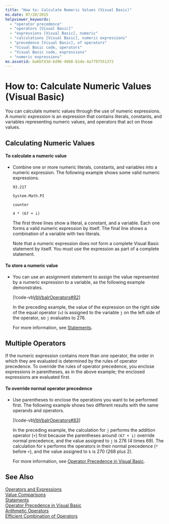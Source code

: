 ```yaml
---
title: "How to: Calculate Numeric Values (Visual Basic)"
ms.date: 07/20/2015
helpviewer_keywords: 
  - "operator precedence"
  - "operators [Visual Basic]"
  - "expressions [Visual Basic], numeric"
  - "calculations [Visual Basic], numeric expressions"
  - "precedence [Visual Basic], of operators"
  - "Visual Basic code, operators"
  - "Visual Basic code, expressions"
  - "numeric expressions"
ms.assetid: ba6bf43d-bd96-49b8-b1de-4a7797551372
---
```

# How to: Calculate Numeric Values (Visual Basic)
You can calculate numeric values through the use of numeric expressions. A *numeric expression* is an expression that contains literals, constants, and variables representing numeric values, and operators that act on those values.  
  
## Calculating Numeric Values  
  
#### To calculate a numeric value  
  
- Combine one or more numeric literals, constants, and variables into a numeric expression. The following example shows some valid numeric expressions.  
  
   `93.217`  
  
   `System.Math.PI`  
  
   `counter`  
  
   `4 * (67 + i)`  
  
   The first three lines show a literal, a constant, and a variable. Each one forms a valid numeric expression by itself. The final line shows a combination of a variable with two literals.  
  
   Note that a numeric expression does not form a complete Visual Basic statement by itself. You must use the expression as part of a complete statement.  
  
#### To store a numeric value  
  
- You can use an assignment statement to assign the value represented by a numeric expression to a variable, as the following example demonstrates.  
  
   [!code-vb[VbVbalrOperators#82](../../../../visual-basic/language-reference/operators/codesnippet/VisualBasic/how-to-calculate-numeric-values_1.vb)]  
  
   In the preceding example, the value of the expression on the right side of the equal operator (`=`) is assigned to the variable `j` on the left side of the operator, so `j` evaluates to 276.  
  
   For more information, see [Statements](../../../../visual-basic/language-reference/statements/index.md).  
  
## Multiple Operators  
 If the numeric expression contains more than one operator, the order in which they are evaluated is determined by the rules of operator precedence. To override the rules of operator precedence, you enclose expressions in parentheses, as in the above example; the enclosed expressions are evaluated first.  
  
#### To override normal operator precedence  
  
- Use parentheses to enclose the operations you want to be performed first. The following example shows two different results with the same operands and operators.  
  
   [!code-vb[VbVbalrOperators#83](../../../../visual-basic/language-reference/operators/codesnippet/VisualBasic/how-to-calculate-numeric-values_2.vb)]  
  
   In the preceding example, the calculation for `j` performs the addition operator (`+`) first because the parentheses around `(67 + i)` override normal precedence, and the value assigned to `j` is 276 (4 times 69). The calculation for `k` performs the operators in their normal precedence (`*` before `+`), and the value assigned to `k` is 270 (268 plus 2).  
  
   For more information, see [Operator Precedence in Visual Basic](../../../../visual-basic/language-reference/operators/operator-precedence.md).  
  
## See Also  
 [Operators and Expressions](../../../../visual-basic/programming-guide/language-features/operators-and-expressions/index.md)  
 [Value Comparisons](../../../../visual-basic/programming-guide/language-features/operators-and-expressions/value-comparisons.md)  
 [Statements](../../../../visual-basic/language-reference/statements/index.md)  
 [Operator Precedence in Visual Basic](../../../../visual-basic/language-reference/operators/operator-precedence.md)  
 [Arithmetic Operators](../../../../visual-basic/language-reference/operators/arithmetic-operators.md)  
 [Efficient Combination of Operators](../../../../visual-basic/programming-guide/language-features/operators-and-expressions/efficient-combination-of-operators.md)
